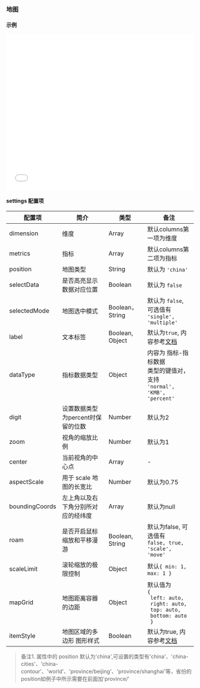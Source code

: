 ### 地图

#### 示例

<iframe width="100%" height="415" src="//jsfiddle.net/vue_echarts/1fwe4tt7/embedded/result,html,js/?bodyColor=fff" allowfullscreen="allowfullscreen" frameborder="0"></iframe>

#### settings 配置项

| 配置项 | 简介 | 类型 | 备注 |
| --- | --- | --- | --- |
| dimension | 维度 | Array | 默认columns第一项为维度 |
| metrics | 指标 | Array | 默认columns第二项为指标 |
| position | 地图类型 | String | 默认为 `'china'` |
| selectData | 是否高亮显示数据对应位置 | Boolean | 默认为 `false` |
| selectedMode | 地图选中模式 | Boolean，String | 默认为 `false`, 可选值有<br>`'single', 'multiple'` |
| label | 文本标签 | Boolean, Object | 默认为`true`, 内容参考[文档](http://echarts.baidu.com/option.html#series-map.label) |
| dataType | 指标数据类型 | Object | 内容为 指标-指标数据 <br>类型的键值对，支持<br>`'normal', 'KMB', 'percent'` |
| digit | 设置数据类型为percent时保留的位数 | Number | 默认为2 |
| zoom | 视角的缩放比例 | Number | 默认为1 |
| center | 当前视角的中心点 | Array | - |
| aspectScale | 用于 scale 地图的长宽比 | Number | 默认为0.75 |
| boundingCoords | 左上角以及右下角分别所对应的经纬度 | Array | 默认为null |
| roam | 是否开启鼠标缩放和平移漫游 | Boolean, String | 默认为false, 可选值有<br>`false, true, 'scale', 'move'` |
| scaleLimit | 滚轮缩放的极限控制 | Object | 默认`{ min: 1, max: 1 }` |
| mapGrid | 地图距离容器的边距 | Object | 默认值为<br>`{`<br>` left: auto,`<br>` right: auto,`<br>` top: auto,`<br>` bottom: auto`<br>` }` |
| itemStyle | 地图区域的多边形 图形样式 | Boolean | 默认为true, 内容参考[文档](http://echarts.baidu.com/option.html#series-map.itemStyle) |

> 备注1. 属性中的 position 默认为'china',可设置的类型有'china'、'china-cities'、'china-contour'、'world'、'province/beijing'、'province/shanghai'等，省份的position如例子中所示需要在前面加'province/'
